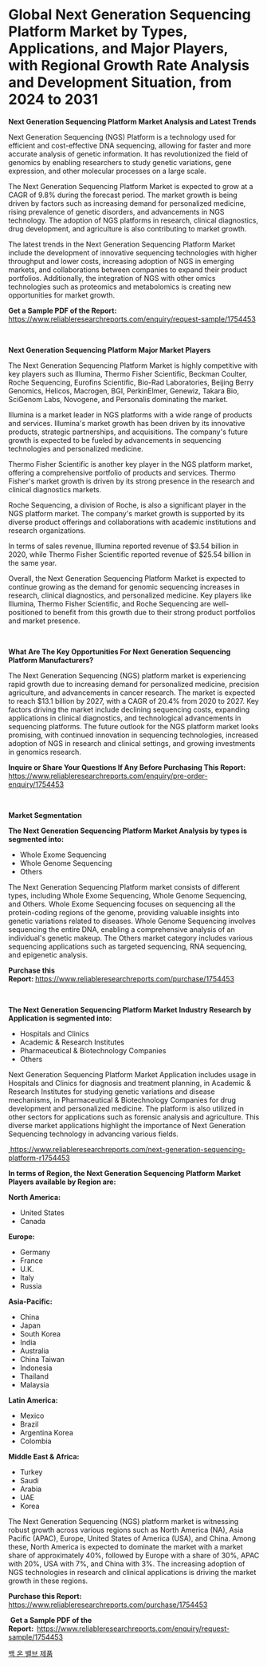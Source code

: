 <p><h1>Global Next Generation Sequencing Platform Market by Types, Applications, and Major Players, with Regional Growth Rate Analysis and Development Situation, from 2024 to 2031</h1></p><p><strong>Next Generation Sequencing Platform Market Analysis and Latest Trends</strong></p>
<p><p>Next Generation Sequencing (NGS) Platform is a technology used for efficient and cost-effective DNA sequencing, allowing for faster and more accurate analysis of genetic information. It has revolutionized the field of genomics by enabling researchers to study genetic variations, gene expression, and other molecular processes on a large scale.</p><p>The Next Generation Sequencing Platform Market is expected to grow at a CAGR of 9.8% during the forecast period. The market growth is being driven by factors such as increasing demand for personalized medicine, rising prevalence of genetic disorders, and advancements in NGS technology. The adoption of NGS platforms in research, clinical diagnostics, drug development, and agriculture is also contributing to market growth.</p><p>The latest trends in the Next Generation Sequencing Platform Market include the development of innovative sequencing technologies with higher throughput and lower costs, increasing adoption of NGS in emerging markets, and collaborations between companies to expand their product portfolios. Additionally, the integration of NGS with other omics technologies such as proteomics and metabolomics is creating new opportunities for market growth.</p></p>
<p><strong>Get a Sample PDF of the Report:&nbsp;</strong> <a href="https://www.reliableresearchreports.com/enquiry/request-sample/1754453">https://www.reliableresearchreports.com/enquiry/request-sample/1754453</a></p>
<p>&nbsp;</p>
<p><strong>Next Generation Sequencing Platform Major Market Players</strong></p>
<p><p>The Next Generation Sequencing Platform Market is highly competitive with key players such as Illumina, Thermo Fisher Scientific, Beckman Coulter, Roche Sequencing, Eurofins Scientific, Bio-Rad Laboratories, Beijing Berry Genomics, Helicos, Macrogen, BGI, PerkinElmer, Genewiz, Takara Bio, SciGenom Labs, Novogene, and Personalis dominating the market.</p><p>Illumina is a market leader in NGS platforms with a wide range of products and services. Illumina's market growth has been driven by its innovative products, strategic partnerships, and acquisitions. The company's future growth is expected to be fueled by advancements in sequencing technologies and personalized medicine.</p><p>Thermo Fisher Scientific is another key player in the NGS platform market, offering a comprehensive portfolio of products and services. Thermo Fisher's market growth is driven by its strong presence in the research and clinical diagnostics markets.</p><p>Roche Sequencing, a division of Roche, is also a significant player in the NGS platform market. The company's market growth is supported by its diverse product offerings and collaborations with academic institutions and research organizations.</p><p>In terms of sales revenue, Illumina reported revenue of $3.54 billion in 2020, while Thermo Fisher Scientific reported revenue of $25.54 billion in the same year.</p><p>Overall, the Next Generation Sequencing Platform Market is expected to continue growing as the demand for genomic sequencing increases in research, clinical diagnostics, and personalized medicine. Key players like Illumina, Thermo Fisher Scientific, and Roche Sequencing are well-positioned to benefit from this growth due to their strong product portfolios and market presence.</p></p>
<p>&nbsp;</p>
<p><strong>What Are The Key Opportunities For Next Generation Sequencing Platform Manufacturers?</strong></p>
<p><p>The Next Generation Sequencing (NGS) platform market is experiencing rapid growth due to increasing demand for personalized medicine, precision agriculture, and advancements in cancer research. The market is expected to reach $13.1 billion by 2027, with a CAGR of 20.4% from 2020 to 2027. Key factors driving the market include declining sequencing costs, expanding applications in clinical diagnostics, and technological advancements in sequencing platforms. The future outlook for the NGS platform market looks promising, with continued innovation in sequencing technologies, increased adoption of NGS in research and clinical settings, and growing investments in genomics research.</p></p>
<p><strong>Inquire or Share Your Questions If Any Before Purchasing This Report:</strong> <a href="https://www.reliableresearchreports.com/enquiry/pre-order-enquiry/1754453">https://www.reliableresearchreports.com/enquiry/pre-order-enquiry/1754453</a></p>
<p>&nbsp;</p>
<p><strong>Market Segmentation</strong></p>
<p><strong>The Next Generation Sequencing Platform Market Analysis by types is segmented into:</strong></p>
<p><ul><li>Whole Exome Sequencing</li><li>Whole Genome Sequencing</li><li>Others</li></ul></p>
<p><p>The Next Generation Sequencing Platform market consists of different types, including Whole Exome Sequencing, Whole Genome Sequencing, and Others. Whole Exome Sequencing focuses on sequencing all the protein-coding regions of the genome, providing valuable insights into genetic variations related to diseases. Whole Genome Sequencing involves sequencing the entire DNA, enabling a comprehensive analysis of an individual's genetic makeup. The Others market category includes various sequencing applications such as targeted sequencing, RNA sequencing, and epigenetic analysis.</p></p>
<p><strong>Purchase this Report:&nbsp;</strong><a href="https://www.reliableresearchreports.com/purchase/1754453">https://www.reliableresearchreports.com/purchase/1754453</a></p>
<p>&nbsp;</p>
<p><strong>The Next Generation Sequencing Platform Market Industry Research by Application is segmented into:</strong></p>
<p><ul><li>Hospitals and Clinics</li><li>Academic & Research Institutes</li><li>Pharmaceutical & Biotechnology Companies</li><li>Others</li></ul></p>
<p><p>Next Generation Sequencing Platform Market Application includes usage in Hospitals and Clinics for diagnosis and treatment planning, in Academic & Research Institutes for studying genetic variations and disease mechanisms, in Pharmaceutical & Biotechnology Companies for drug development and personalized medicine. The platform is also utilized in other sectors for applications such as forensic analysis and agriculture. This diverse market applications highlight the importance of Next Generation Sequencing technology in advancing various fields.</p></p>
<p><a href="https://www.reliableresearchreports.com/next-generation-sequencing-platform-r1754453">&nbsp;https://www.reliableresearchreports.com/next-generation-sequencing-platform-r1754453</a></p>
<p><strong>In terms of Region, the Next Generation Sequencing Platform Market Players available by Region are:</strong></p>
<p>
    <p> <strong> North America: </strong>
        <ul>
            <li>United States</li>
            <li>Canada</li>
        </ul>
        </p> 
    <p> <strong> Europe: </strong>
        <ul>
            <li>Germany</li>
            <li>France</li>
            <li>U.K.</li>
            <li>Italy</li>
            <li>Russia</li>
        </ul>
        </p> 
    <p> <strong> Asia-Pacific: </strong>
        <ul>
            <li>China</li>
            <li>Japan</li>
            <li>South Korea</li>
            <li>India</li>
            <li>Australia</li>
            <li>China Taiwan</li>
            <li>Indonesia</li>
            <li>Thailand</li>
            <li>Malaysia</li>
        </ul>
        </p> 
    <p> <strong> Latin America: </strong>
        <ul>
            <li>Mexico</li>
            <li>Brazil</li>
            <li>Argentina Korea</li>
            <li>Colombia</li>
        </ul>
        </p> 
    <p> <strong> Middle East & Africa: </strong>
        <ul>
            <li>Turkey</li>
            <li>Saudi</li>
            <li>Arabia</li>
            <li>UAE</li>
            <li>Korea</li>
        </ul>
    </p>
    </p>
<p><p>The Next Generation Sequencing (NGS) platform market is witnessing robust growth across various regions such as North America (NA), Asia Pacific (APAC), Europe, United States of America (USA), and China. Among these, North America is expected to dominate the market with a market share of approximately 40%, followed by Europe with a share of 30%, APAC with 20%, USA with 7%, and China with 3%. The increasing adoption of NGS technologies in research and clinical applications is driving the market growth in these regions.</p></p>
<p><strong>Purchase this Report: </strong><a href="https://www.reliableresearchreports.com/purchase/1754453">https://www.reliableresearchreports.com/purchase/1754453</a></p>
<p>&nbsp;<strong>Get a Sample PDF of the Report:&nbsp;&nbsp;</strong><a href="https://www.reliableresearchreports.com/enquiry/request-sample/1754453">https://www.reliableresearchreports.com/enquiry/request-sample/1754453</a></p>
<p><strong></strong></p>
<p><p><a href="https://github.com/solomonbode85/Market-Research-Report-List-1/blob/main/534131843700.md">백 온 밸브 제품</a></p></p>